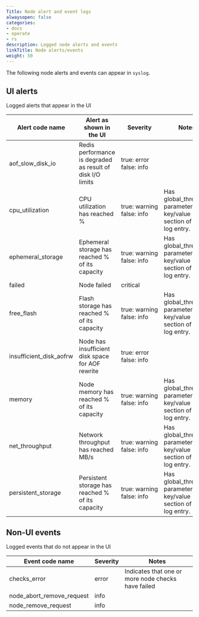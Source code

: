 ```yaml
---
Title: Node alert and event logs
alwaysopen: false
categories:
- docs
- operate
- rs
description: Logged node alerts and events
linkTitle: Node alerts/events
weight: 50
---
```


The following node alerts and events can appear in `syslog`.

## UI alerts

Logged alerts that appear in the UI

| Alert code name | Alert as shown in the UI | Severity | Notes |
|-----------------|--------------------------|----------|-------|
aof_slow_disk_io | Redis performance is degraded as result of disk I/O limits | true:&nbsp;error<br />false: info | 
cpu_utilization | CPU utilization has reached <threshold>% | true:&nbsp;warning<br />false: info | Has global_threshold parameter in the key/value section of the log entry.
ephemeral_storage | Ephemeral storage has reached <threshold>% of its capacity | true:&nbsp;warning<br />false: info | Has global_threshold parameter in the key/value section of the log entry. |
failed | Node failed | critical |  
free_flash | Flash storage has reached <threshold>% of its capacity | true:&nbsp;warning<br />false: info | Has global_threshold parameter in the key/value section of the log entry.
insufficient_disk_aofrw | Node has insufficient disk space for AOF rewrite | true:&nbsp;error<br />false: info |  
memory | Node memory has reached <threshold>% of its capacity | true:&nbsp;warning<br />false: info | Has global_threshold parameter in the key/value section of the log entry. |
net_throughput | Network throughput has reached <threshold>MB/s | true:&nbsp;warning<br />false: info | Has global_threshold parameter in the key/value section of the log entry. |
persistent_storage | Persistent storage has reached <threshold>% of its capacity | true:&nbsp;warning<br />false: info | Has global_threshold parameter in the key/value section of the log entry. |

## Non-UI events

Logged events that do not appear in the UI

| Event code name | Severity | Notes |
|-----------------|----------|-------|
| checks_error | error | Indicates that one or more node checks have failed |
| node_abort_remove_request | info |  |
| node_remove_request | info |  |